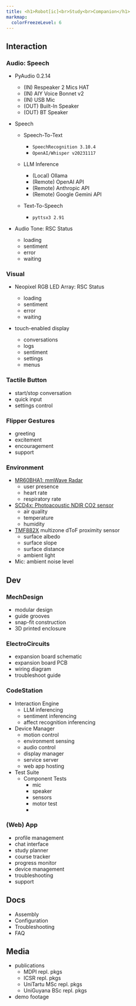```yaml
---
title: <h1>Robot[ic]<br>Study<br>Companion</h1>
markmap:
  colorFreezeLevel: 6
---
```


## Interaction

### Audio: Speech

- PyAudio 0.2.14
  - (IN) Respeaker 2 Mics HAT
  - (IN) AIY Voice Bonnet v2
  - (IN) USB Mic
  - (OUT) Built-In Speaker
  - (OUT) BT Speaker

- Speech
  - Speech-To-Text
    - `SpeechRecognition 3.10.4`
    - `OpenAI/Whisper v20231117`

  - LLM Inference
    - (Local) Ollama
    - (Remote) OpenAI API
    - (Remote) Anthropic API
    - (Remote) Google Gemini API

  - Text-To-Speech
    - `pyttsx3 2.91`  

- Audio Tone: RSC Status
  - loading 
  - sentiment
  - error
  - waiting

### Visual

- Neopixel RGB LED Array: RSC Status
  - loading 
  - sentiment
  - error
  - waiting

- touch-enabled display
  - conversations
  - logs
  - sentiment
  - settings
  - menus


### Tactile Button

- start/stop conversation
- quick input
- settings control


### Flipper Gestures

- greeting
- excitement
- encouragement
- support

### Environment

- [MR60BHA1: mmWave Radar](https://wiki.seeedstudio.com/Radar_MR60BHA1/) 
  - user presence
  - heart rate
  - respiratory rate
- [SCD4x: Photoacoustic NDIR CO2 sensor](https://sensirion.com/media/documents/48C4B7FB/64C134E7/Sensirion_SCD4x_Datasheet.pdf) 
  - air quality
  - temperature
  - humidity
- [TMF882X](https://cdn.sparkfun.com/assets/learn_tutorials/2/2/8/9/TMF882X_DataSheet.pdf) multizone dToF proximity sensor
  - surface albedo 
  - surface slope
  - surface distance 
  - ambient light
- Mic: ambient noise level


## Dev


### MechDesign

- modular design
- guide grooves
- snap-fit construction
- 3D printed enclosure

### ElectroCircuits

- expansion board schematic
- expansion board PCB
- wiring diagram
- troubleshoot guide

### CodeStation

- Interaction Engine
  - LLM inferencing
  - sentiment inferencing
  - affect recognition inferencing
- Device Manager
  - motion control
  - environment sensing
  - audio control
  - display manager
  - service server
  - web app hosting
- Test Suite
  - Component Tests
    - mic
    - speaker
    - sensors
    - motor test
    - 


### (Web) App
- profile management
- chat interface
- study planner
- course tracker
- progress monitor
- device management
- troubleshooting
- support 


## Docs

- Assembly
- Configuration
- Troubleshooting
- FAQ

## Media

- publications
  - MDPI repl. pkgs
  - ICSR repl. pkgs
  - UniTartu MSc repl. pkgs
  - UniGuyana BSc repl. pkgs
- demo footage

